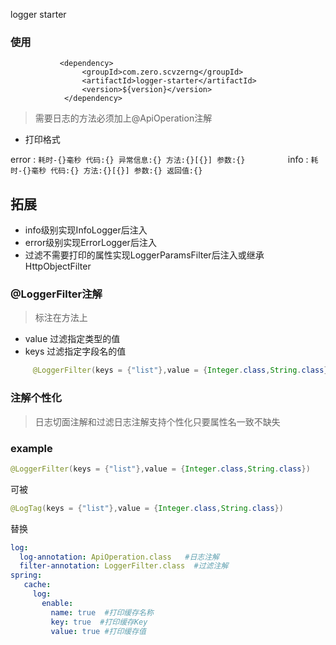 logger starter

### 使用

               <dependency>
                    <groupId>com.zero.scvzerng</groupId>
                    <artifactId>logger-starter</artifactId>
                    <version>${version}</version>
                </dependency>
                
> 需要日志的方法必须加上@ApiOperation注解

- 打印格式

error  :  `耗时-{}毫秒 代码:{} 异常信息:{} 方法:{}[{}] 参数:{}         `
info   :  `耗时-{}毫秒 代码:{} 方法:{}[{}] 参数:{} 返回值:{}`       

## 拓展

- info级别实现InfoLogger后注入
- error级别实现ErrorLogger后注入
- 过滤不需要打印的属性实现LoggerParamsFilter后注入或继承HttpObjectFilter

### @LoggerFilter注解 

> 标注在方法上

- value 过滤指定类型的值
- keys 过滤指定字段名的值

```java
     @LoggerFilter(keys = {"list"},value = {Integer.class,String.class})
```

### 注解个性化

> 日志切面注解和过滤日志注解支持个性化只要属性名一致不缺失

### example

```java
@LoggerFilter(keys = {"list"},value = {Integer.class,String.class})
```
可被

```java
@LogTag(keys = {"list"},value = {Integer.class,String.class})
```
替换

```yaml
log:
  log-annotation: ApiOperation.class   #日志注解
  filter-annotation: LoggerFilter.class  #过滤注解
spring:
   cache: 
     log:
       enable:
         name: true  #打印缓存名称 
         key: true  #打印缓存Key
         value: true #打印缓存值
```

